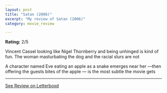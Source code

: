 ```yaml
---
layout: post
title: "Satan (2006)"
excerpt: "My review of Satan (2006)"
category: movie_review

---
```


**Rating:** 2/5

Vincent Cassel looking like Nigel Thornberry and being unhinged is kind of fun. The woman masturbating the dog and the racial slurs are not

A character named Eve eating an apple as a snake emerges near her —then offering the guests bites of the apple — is the most subtle the movie gets

<hr>

[See Review on Letterboxd](https://boxd.it/2ZNKnt)
